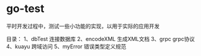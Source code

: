 # go-test
平时开发过程中，测试一些小功能的实现，以用于实际的应用开发

目录：
1、dbTest 连接数据库
2、encodeXML 生成XML文档
3、grpc grpc协议
4、kuayu 跨域访问
5、myError 错误类型定义规范
